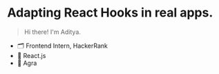# Adapting React Hooks in real apps.

> Hi there! I'm Aditya.

- 🗂 Frontend Intern, HackerRank
- 🧡 React.js
- 📍 Agra
